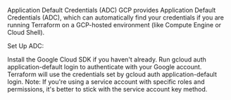 Application Default Credentials (ADC)
GCP provides Application Default Credentials (ADC), which can automatically find your credentials if you are running Terraform on a GCP-hosted environment (like Compute Engine or Cloud Shell).

Set Up ADC:

Install the Google Cloud SDK if you haven't already.
Run gcloud auth application-default login to authenticate with your Google account.
Terraform will use the credentials set by gcloud auth application-default login.
Note: If you're using a service account with specific roles and permissions, it's better to stick with the service account key method.